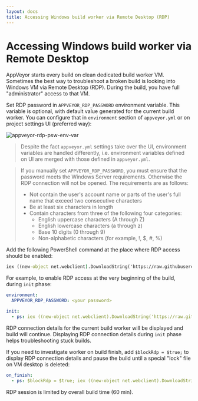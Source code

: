 ```yaml
---
layout: docs
title: Accessing Windows build worker via Remote Desktop (RDP)
---
```


# Accessing Windows build worker via Remote Desktop

AppVeyor starts every build on clean dedicated build worker VM.
Sometimes the best way to troubleshoot a broken build is looking into Windows VM via Remote Desktop (RDP).
During the build, you have full "administrator" access to that VM.

Set RDP password in `APPVEYOR_RDP_PASSWORD` environment variable. This variable is optional, with default value generated for the current build worker.
You can configure that in `environment` section of `appveyor.yml` or on project settings UI (preferred way):

![appveyor-rdp-psw-env-var](/assets/img/docs/how-to/appveyor-rdp-psw-env-var.png)

> Despite the fact `appveyor.yml` settings take over the UI, environment variables are handled differently, i.e. environment variables defined on UI are merged with those defined in `appveyor.yml`.

> If you manually set `APPVEYOR_RDP_PASSWORD`, you must ensure that the password meets the Windows Server requirements.
> Otherwise the RDP connection will not be opened.
> The requirements are as follows:
>
> * Not contain the user's account name or parts of the user's full name that exceed two consecutive characters
> * Be at least six characters in length
> * Contain characters from three of the following four categories:
>     * English uppercase characters (A through Z)
>     * English lowercase characters (a through z)
>     * Base 10 digits (0 through 9)
>     * Non-alphabetic characters (for example, !, $, #, %)

Add the following PowerShell command at the place where RDP access should be enabled:

```cmd
iex ((new-object net.webclient).DownloadString('https://raw.githubusercontent.com/appveyor/ci/master/scripts/enable-rdp.ps1'))
```

For example, to enable RDP access at the very beginning of the build, during `init` phase:

```yaml
environment:
  APPVEYOR_RDP_PASSWORD: <your password>

init:
  - ps: iex ((new-object net.webclient).DownloadString('https://raw.githubusercontent.com/appveyor/ci/master/scripts/enable-rdp.ps1'))
```

RDP connection details for the current build worker will be displayed and build will continue.
Displaying RDP connection details during `init` phase helps troubleshooting stuck builds.

If you need to investigate worker on build finish, add `$blockRdp = $true;` to display RDP connection details and pause the build until a special "lock" file on VM desktop is deleted:

```yaml
on_finish:
  - ps: $blockRdp = $true; iex ((new-object net.webclient).DownloadString('https://raw.githubusercontent.com/appveyor/ci/master/scripts/enable-rdp.ps1'))
```

RDP session is limited by overall build time (60 min).
